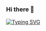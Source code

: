 ### Hi there 👋
[![Typing SVG](https://readme-typing-svg.herokuapp.com?font=Fira+Code&pause=1000&width=435&lines=Hello%EF%BD%9E%E6%88%91%E6%98%AF%E7%8E%8B%E5%AD%90%E6%AD%A3)](https://git.io/typing-svg)
<!--
**zizheng02/zizheng02** is a ✨ _special_ ✨ repository because its `README.md` (this file) appears on your GitHub profile.

Here are some ideas to get you started:

- 🔭 I’m currently working on ...
- 🌱 I’m currently learning ...
- 👯 I’m looking to collaborate on ...
- 🤔 I’m looking for help with ...
- 💬 Ask me about ...
- 📫 How to reach me: ...
- 😄 Pronouns: ...
- ⚡ Fun fact: ...
-->
